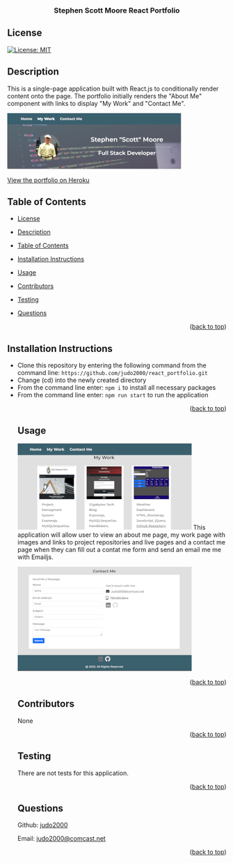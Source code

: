 <div id="top"></div>
    <h3 align="center">Stephen Scott Moore React Portfolio</h3>

## License

[![License: MIT](https://img.shields.io/badge/License-MIT-yellow.svg)](https://opensource.org/licenses/MIT)

## Description

This is a single-page application built with React.js to conditionally render content onto the page. The portfolio initially renders the "About Me" component with links to display "My Work" and "Contact Me".

![!Stephen Moore Portfolio](img/project_screenshot1.png)

[View the portfolio on Heroku](https://judo2000-react-portfolio.herokuapp.com/)

## Table of Contents

- [License](#license)
- [Description](#description)
- [Table of Contents](#table-of-contents)
- [Installation Instructions](#installation-instructions)
- [Usage](#usage)
- [Contributors](#contributors)
- [Testing](#testing)
- [Questions](#questions)

  <p align="right">(<a href="#top">back to top</a>)</p>

## Installation Instructions

  <ul><li>Clone this repository by entering the following command from the command line: <code>https://github.com/judo2000/react_portfolio.git</code></li><li>Change (cd) into the newly created directory</li><li>From the command line enter: <code>npm i</code> to install all necessary packages</li><li>From the command line enter: <code>npm run start</code> to run the application</li>
  
  <p align="right">(<a href="#top">back to top</a>)</p>
  
  ## Usage
  ![!Stephen Moore Portfolio](img/project_screenshot2.png)
  This application will allow user to view an about me page, my work page with images and links to project repositories and live pages and a contact me page when they can fill out a contat me form and send an email me me with Emailjs.

![!Stephen Moore Portfolio](img/project_screenshot3.png)

  <p align="right">(<a href="#top">back to top</a>)</p>
  
    
  ## Contributors
  None

  <p align="right">(<a href="#top">back to top</a>)</p>

## Testing

There are not tests for this application.

  <p align="right">(<a href="#top">back to top</a>)</p>

## Questions

Github: [judo2000](https://github.com/judo2000)<br/>

Email: [judo2000@comcast.net](judo2000@comcast.net)

  <p align="right">(<a href="#top">back to top</a>)</p>
